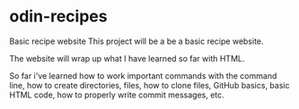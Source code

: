 # odin-recipes
Basic recipe website
This project will be a be a basic recipe website.

The website will wrap up what I have learned so far with HTML.

So far i've learned how to work important commands with the command line, how to create directories, files, how to clone files, GitHub basics, basic HTML code, how to properly write commit messages, etc.
